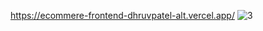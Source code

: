 https://ecommere-frontend-dhruvpatel-alt.vercel.app/
![3](https://user-images.githubusercontent.com/69008045/225903136-6b3bba3a-12a8-41ea-82bc-cc0f1cf69528.png)

